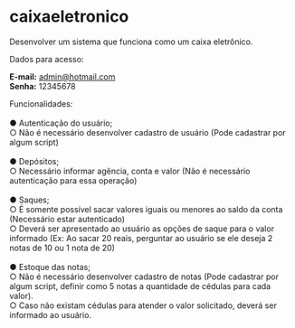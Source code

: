 # caixaeletronico
Desenvolver um sistema que funciona como um caixa eletrônico.

Dados para acesso: 

<b>E-mail:</b> admin@hotmail.com
<br>
<b>Senha:</b> 12345678
    
Funcionalidades:<br><br>
● Autenticação do usuário;<Br>
○ Não é necessário desenvolver cadastro de usuário (Pode cadastrar por
algum script) <br><br>
● Depósitos;<br>
○ Necessário informar agência, conta e valor (Não é necessário
autenticação para essa operação) <br><br>
● Saques;<Br>
○ É somente possível sacar valores iguais ou menores ao saldo da conta
(Necessário estar autenticado)<br>
○ Deverá ser apresentado ao usuário as opções de saque para o valor
informado (Ex: Ao sacar 20 reais, perguntar ao usuário se ele deseja 2
notas de 10 ou 1 nota de 20)<br><br>
● Estoque das notas;<br>
○ Não é necessário desenvolver cadastro de notas (Pode cadastrar por
algum script, definir como 5 notas a quantidade de cédulas para cada
valor).<br>
○ Caso não existam cédulas para atender o valor solicitado, deverá ser
informado ao usuário.
